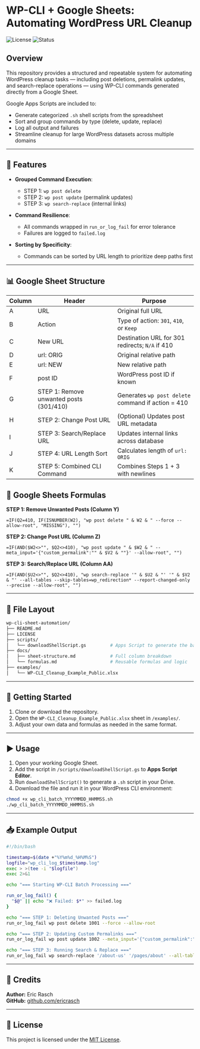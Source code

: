 # WP-CLI + Google Sheets: Automating WordPress URL Cleanup

![License](https://img.shields.io/badge/license-MIT-green)
![Status](https://img.shields.io/badge/status-active-blue)

## Overview

This repository provides a structured and repeatable system for automating WordPress cleanup tasks — including post deletions, permalink updates, and search-replace operations — using WP-CLI commands generated directly from a Google Sheet.

Google Apps Scripts are included to:
- Generate categorized `.sh` shell scripts from the spreadsheet
- Sort and group commands by type (delete, update, replace)
- Log all output and failures
- Streamline cleanup for large WordPress datasets across multiple domains

---

## 🔧 Features

- **Grouped Command Execution**:
  - STEP 1: `wp post delete`
  - STEP 2: `wp post update` (permalink updates)
  - STEP 3: `wp search-replace` (internal links)

- **Command Resilience**:
  - All commands wrapped in `run_or_log_fail` for error tolerance
  - Failures are logged to `failed.log`

- **Sorting by Specificity**:
  - Commands can be sorted by URL length to prioritize deep paths first

---

## 📊 Google Sheet Structure

| Column | Header                                      | Purpose                                                                 |
|--------|---------------------------------------------|-------------------------------------------------------------------------|
| A      | URL                                         | Original full URL                                                      |
| B      | Action                                      | Type of action: `301`, `410`, or `Keep`                                |
| C      | New URL                                     | Destination URL for 301 redirects; `N/A` if 410                        |
| D      | url: ORIG                                   | Original relative path                                                 |
| E      | url: NEW                                    | New relative path                                                      |
| F      | post ID                                     | WordPress post ID if known                                             |
| G      | STEP 1: Remove unwanted posts (301/410)     | Generates `wp post delete` command if action = 410                     |
| H      | STEP 2: Change Post URL                     | (Optional) Updates post URL metadata                                   |
| I      | STEP 3: Search/Replace URL                  | Updates internal links across database                                 |
| J      | STEP 4: URL Length Sort                     | Calculates length of `url: ORIG`                                       |
| K      | STEP 5: Combined CLI Command                | Combines Steps 1 + 3 with newlines                                     |


## 🧮 Google Sheets Formulas

**STEP 1: Remove Unwanted Posts (Column Y)**  
```excel
=IF(Q2=410, IF(ISNUMBER(W2), "wp post delete " & W2 & " --force --allow-root", "MISSING"), "")
```

**STEP 2: Change Post URL (Column Z)**  
```excel
=IF(AND($W2<>"", $Q2<>410), "wp post update " & $W2 & " --meta_input='{"custom_permalink":"" & $V2 & ""}' --allow-root", "")
```

**STEP 3: Search/Replace URL (Column AA)**  
```excel
=IF(AND($U2<>"", $Q2<>410), "wp search-replace '" & $U2 & "' '" & $V2 & "' --all-tables --skip-tables=wp_redirection* --report-changed-only --precise --allow-root", "")
```

---

## 📂 File Layout

```bash
wp-cli-sheet-automation/
├── README.md
├── LICENSE
├── scripts/
│   └── downloadShellScript.gs         # Apps Script to generate the bash file
├── docs/
│   ├── sheet-structure.md             # Full column breakdown
│   └── formulas.md                    # Reusable formulas and logic
├── examples/
│   └── WP-CLI_Cleanup_Example_Public.xlsx
```

---

## 🚀 Getting Started

1. Clone or download the repository.
2. Open the `WP-CLI_Cleanup_Example_Public.xlsx` sheet in `/examples/`.
3. Adjust your own data and formulas as needed in the same format.

---

## ▶️ Usage

1. Open your working Google Sheet.
2. Add the script in `/scripts/downloadShellScript.gs` to **Apps Script Editor**.
3. Run `downloadShellScript()` to generate a `.sh` script in your Drive.
4. Download the file and run it in your WordPress CLI environment:

```bash
chmod +x wp_cli_batch_YYYYMMDD_HHMMSS.sh
./wp_cli_batch_YYYYMMDD_HHMMSS.sh
```

---

## 📥 Example Output

```bash
#!/bin/bash

timestamp=$(date +"%Y%m%d_%H%M%S")
logfile="wp_cli_log_$timestamp.log"
exec > >(tee -i "$logfile")
exec 2>&1

echo "=== Starting WP-CLI Batch Processing ==="

run_or_log_fail() {
  "$@" || echo "❌ Failed: $*" >> failed.log
}

echo "=== STEP 1: Deleting Unwanted Posts ==="
run_or_log_fail wp post delete 1001 --force --allow-root

echo "=== STEP 2: Updating Custom Permalinks ==="
run_or_log_fail wp post update 1002 --meta_input='{"custom_permalink":"pages/about"}' --allow-root

echo "=== STEP 3: Running Search & Replace ==="
run_or_log_fail wp search-replace '/about-us' '/pages/about' --all-tables ...
```

---

## 🧠 Credits

**Author:** Eric Rasch  
**GitHub:** [github.com/ericrasch](https://github.com/ericrasch)

---

## 📄 License

This project is licensed under the [MIT License](LICENSE).
